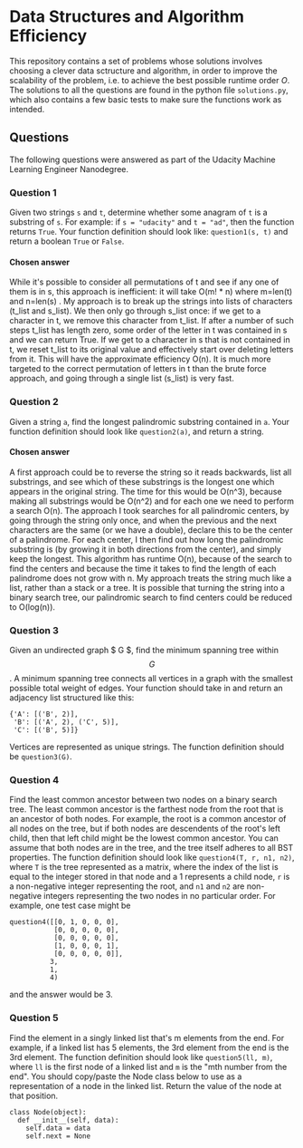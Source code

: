 # Data Structures and Algorithm Efficiency

This repository contains a set of problems whose solutions involves choosing a clever data sctructure and algorithm, in order to improve the scalability of the problem, i.e. to achieve the best possible runtime order $O$. The solutions to all the questions are found in the python file `solutions.py`, which also contains a few basic tests to make sure the functions work as intended.

## Questions

The following questions were answered as part of the Udacity Machine Learning Engineer Nanodegree.

### Question 1

Given two strings `s` and `t`, determine whether some anagram of `t` is a substring of `s`. For example: if `s = "udacity"` and `t = "ad"`, then the function returns `True`. Your function definition should look like: `question1(s, t)` and return a boolean `True` or `False`.

#### Chosen answer

While it's possible to consider all permutations of t and see if any one of them is in s, this approach is inefficient: it will take O(m! * n) where m=len(t) and n=len(s) . My approach is to break up the strings into lists of characters (t_list and s_list). We then only go through s_list once: if we get to a character in t, we remove this character from t_list. If after a number of such steps t_list has length zero, some order of the letter in t was contained in s and we can return True. If we get to a character in s that is not contained in t, we reset t_list to its original value and effectively start over deleting letters from it. This will have the approximate efficiency O(n). It is much more targeted to the correct permutation of letters in t than the brute force approach, and going through a single list (s_list) is very fast.

### Question 2

Given a string `a`, find the longest palindromic substring contained in `a`. Your function definition should look like `question2(a)`, and return a string.

#### Chosen answer

A first approach could be to reverse the string so it reads backwards, list all substrings, and see which of these substrings is the longest one which appears in the original string. The time for this would be O(n^3), because making all substrings would be O(n^2) and for each one we need to perform a search O(n). The approach I took searches for all palindromic centers, by going through the string only once, and when the previous and the next characters are the same (or we have a double), declare this to be the center of a palindrome. For each center, I then find out how long the palindromic substring is (by growing it in both directions from the center), and simply keep the longest. This algorithm has runtime O(n), because of the search to find the centers and because the time it takes to find the length of each palindrome does not grow with n. My approach treats the string much like a list, rather than a stack or a tree. It is possible that turning the string into a binary search tree, our palindromic search to find centers could be reduced to O(log(n)).

### Question 3

Given an undirected graph $ G $, find the minimum spanning tree within $$G$$. A minimum spanning tree connects all vertices in a graph with the smallest possible total weight of edges. Your function should take in and return an adjacency list structured like this:
```
{'A': [('B', 2)],
 'B': [('A', 2), ('C', 5)], 
 'C': [('B', 5)]}
 ```
Vertices are represented as unique strings. The function definition should be `question3(G)`.

### Question 4

Find the least common ancestor between two nodes on a binary search tree. The least common ancestor is the farthest node from the root that is an ancestor of both nodes. For example, the root is a common ancestor of all nodes on the tree, but if both nodes are descendents of the root's left child, then that left child might be the lowest common ancestor. You can assume that both nodes are in the tree, and the tree itself adheres to all BST properties. The function definition should look like `question4(T, r, n1, n2)`, where `T` is the tree represented as a matrix, where the index of the list is equal to the integer stored in that node and a 1 represents a child node, `r` is a non-negative integer representing the root, and `n1` and `n2` are non-negative integers representing the two nodes in no particular order. For example, one test case might be

```
question4([[0, 1, 0, 0, 0],
           [0, 0, 0, 0, 0],
           [0, 0, 0, 0, 0],
           [1, 0, 0, 0, 1],
           [0, 0, 0, 0, 0]],
          3,
          1,
          4)
```
and the answer would be 3.

### Question 5

Find the element in a singly linked list that's m elements from the end. For example, if a linked list has 5 elements, the 3rd element from the end is the 3rd element. The function definition should look like `question5(ll, m)`, where `ll` is the first node of a linked list and `m` is the "mth number from the end". You should copy/paste the Node class below to use as a representation of a node in the linked list. Return the value of the node at that position.

```
class Node(object):
  def __init__(self, data):
    self.data = data
    self.next = None
```